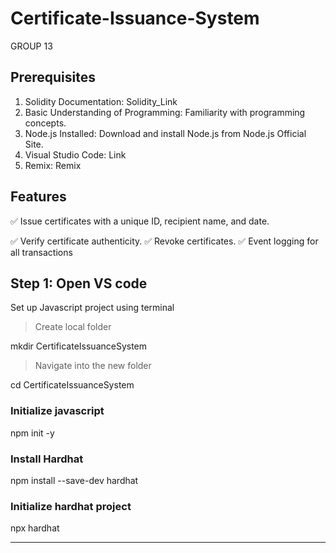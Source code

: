 # Certificate-Issuance-System
GROUP 13

## Prerequisites


1. Solidity Documentation: Solidity_Link
2. Basic Understanding of Programming: Familiarity with programming concepts.
3. Node.js Installed: Download and install Node.js from Node.js Official Site.
5. Visual Studio Code: Link
6. Remix: Remix



## Features
✅ Issue certificates with a unique ID, recipient name, and date.

✅ Verify certificate authenticity.
✅ Revoke certificates.
✅ Event logging for all transactions


## Step 1: Open VS code 

Set up Javascript project using terminal

> Create local folder

mkdir CertificateIssuanceSystem

> Navigate into the new folder

cd CertificateIssuanceSystem

### Initialize javascript
npm init -y

### Install Hardhat

npm install --save-dev hardhat

### Initialize hardhat project
npx hardhat





---



